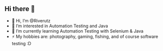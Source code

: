 ## Hi there 👋
- 👋 Hi, I’m @Riverutz
- 👀 I’m interested in Automation Testing and Java
- 🌱 I’m currently learning Automation Testing with Selenium & Java
- ⚡ My hobbies are: photography, gaming, fishing, and of course software testing :D
